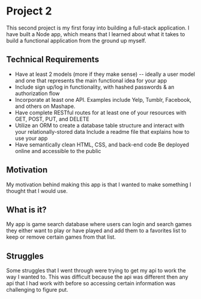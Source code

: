 # Project 2

This second project is my first foray into building a full-stack application. I have built a Node app, which means that I learned about what it takes to build a functional application from the ground up myself.

## Technical Requirements

* Have at least 2 models (more if they make sense) -- ideally a user model and one that represents the main functional idea for your app
* Include sign up/log in functionality, with hashed passwords & an authorization flow
* Incorporate at least one API. Examples include Yelp, Tumblr, Facebook, and others on Mashape.
* Have complete RESTful routes for at least one of your resources with GET, POST, PUT, and DELETE
* Utilize an ORM to create a database table structure and interact with your relationally-stored data
Include a readme file that explains how to use your app
* Have semantically clean HTML, CSS, and back-end code
Be deployed online and accessible to the public

## Motivation
My motivation behind making this app is that I wanted to make something I thought that I would use.

## What is it?
My app is game search database where users can login and search games they either want to play or have played and add them to a favorites list to keep or remove certain games from that list. 

## Struggles
Some struggles that I went through were trying to get my api to work the way I wanted to.  This was difficult because the api was different then any api that I had work with before so accessing certain information was challenging to figure put.

